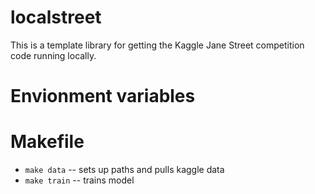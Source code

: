 # localstreet

This is a template library for getting the Kaggle Jane Street competition code running locally.


# Envionment variables


# Makefile


- `make data`   -- sets up paths and pulls kaggle data
- `make train` -- trains model

